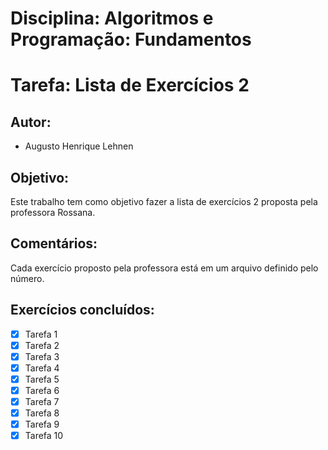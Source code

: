 # Disciplina: Algoritmos e Programação: Fundamentos

# Tarefa: Lista de Exercícios 2

## Autor:
- Augusto Henrique Lehnen

## Objetivo:
Este trabalho tem como objetivo fazer a lista de exercícios 2 proposta pela professora Rossana.

## Comentários:
Cada exercício proposto pela professora está em um arquivo definido pelo número.

## Exercícios concluídos:
- [x] Tarefa 1
- [x] Tarefa 2
- [x] Tarefa 3
- [x] Tarefa 4
- [x] Tarefa 5
- [x] Tarefa 6
- [x] Tarefa 7
- [x] Tarefa 8
- [x] Tarefa 9
- [x] Tarefa 10
